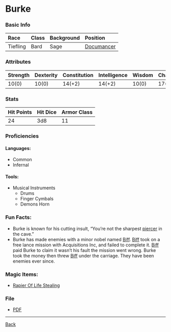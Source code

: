 # Burke

### Basic Info

| Race | Class | Background | Position |
|:--|:--|:--|:--|
| Tiefling | Bard | Sage | [Documancer](../Documents/Documancer.pdf) |

### Attributes

| Strength | Dexterity | Constitution | Intelligence | Wisdom | Charisma |
|:--|:--|:--|:--|:--|:--|
| 10(0) | 10(0) | 14(+2) | 14(+2) | 10(0) | 17(+3) |

### Stats

| Hit Points | Hit Dice | Armor Class |
|:--|:--|:--|
| 24 | 3d8 | 11 |

### Proficiencies
#### Languages:
- Common
- Infernal

#### Tools:
- Musical Instruments
    - Drums
    - Finger Cymbals
    - Demons Horn

### Fun Facts:
- Burke is known for his cutting insult, “You’re not the sharpest [piercer](https://www.aidedd.org/dnd/monstres.php?vo=piercer) in the cave.”
- Burke has made enemies with a minor nobel named [Biff](../NPCs/Biff.md). [Biff](../NPCs/Biff.md) took on a free lance mission with Acquisitions Inc, and failed to complete it. [Biff](../NPCs/Biff.md) paid Burke to claim it wasn’t his fault the mission went wrong. Burke took the money then threw [Biff](../NPCs/Biff.md) under the carriage. They have been enemies ever since.

### Magic Items:
- [Rapier Of Life Stealing](../MagicItems/RapierOfLifeStealing.md)

### File
- [PDF](https://drive.google.com/file/d/1PPWL_Mf2e2X9WmSwG6ARpI9H1a6W70N1)

---
[Back](./)